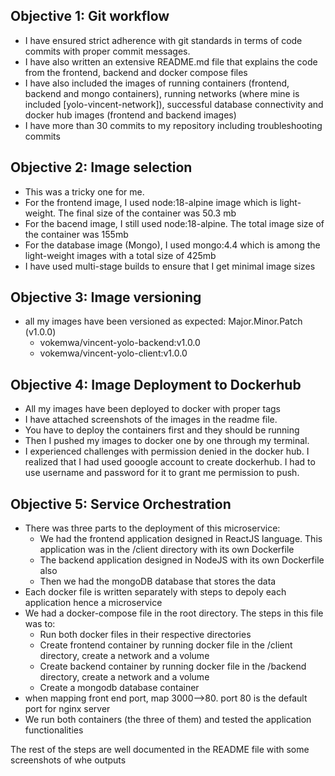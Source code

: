 ## Objective 1: Git workflow
- I have ensured strict adherence with git standards in terms of code commits with proper commit messages.
- I have also written an extensive README.md file that explains the code from the frontend, backend and docker compose files
- I have also included the images of running containers (frontend, backend and mongo containers), running networks (where mine is included [yolo-vincent-network]), successful database connectivity and docker hub images (frontend and backend images)  
- I have more than 30 commits to my repository including troubleshooting commits

## Objective 2: Image selection
 - This was a tricky one for me.
 - For the frontend image, I used node:18-alpine image which is light-weight. The final size of the container was 50.3 mb
 - For the bacend image, I still used node:18-alpine. The total image size of the container was 155mb
 - For the database image (Mongo), I used mongo:4.4 which is among the light-weight images with a total size of 425mb
 - I have used multi-stage builds to ensure that I get minimal image sizes

 ## Objective 3: Image versioning
 - all my images have been versioned as expected: Major.Minor.Patch (v1.0.0)
    - vokemwa/vincent-yolo-backend:v1.0.0
    - vokemwa/vincent-yolo-client:v1.0.0

## Objective 4: Image Deployment to Dockerhub
- All my images have been deployed to docker with proper tags
- I have attached screenshots of the images in the readme file.
- You have to deploy the containers first and they should be running
- Then I pushed my images to docker one by one through my terminal. 
- I experienced challenges with permission denied in the docker hub. I realized that I had used gooogle account to create dockerhub. I had to use username and password for it to grant me permission to push.

## Objective 5: Service Orchestration
- There was three parts to the deployment of this microservice:
  - We had the frontend application designed in ReactJS language. This application was in the /client directory with its own Dockerfile
  - The backend application designed in NodeJS with its own Dockerfile also
  - Then we had the mongoDB database that stores the data
- Each docker file is written separately with steps to depoly each application hence a microservice
- We had a docker-compose file in the root directory. The steps in this file was to:
  - Run both docker files in their respective directories
  - Create frontend container by running docker file in the /client directory, create a network and a volume
  - Create backend container by running docker file in the /backend directory, create a network and a volume
  - Create a mongodb database container
- when mapping front end port, map 3000-->80. port 80 is the default port for nginx server
- We run both containers (the three of them) and tested the application functionalities

The rest of the steps are well documented in the README file with some screenshots of whe outputs






